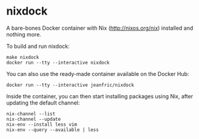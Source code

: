 nixdock
=======

A bare-bones Docker container with Nix (http://nixos.org/nix) installed and
nothing more.

To build and run nixdock:

```
make nixdock
docker run --tty --interactive nixdock
```

You can also use the ready-made container available on the Docker Hub:

```
docker run --tty --interactive jeanfric/nixdock
```


Inside the container, you can then start installing packages using Nix, after
updating the default channel:

```
nix-channel --list
nix-channel --update
nix-env --install less vim
nix-env --query --available | less
```

